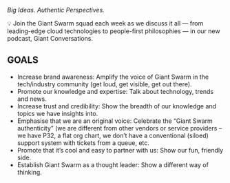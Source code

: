 *Big Ideas. Authentic Perspectives.*

💡 Join the Giant Swarm squad each week as we discuss it all — from leading-edge cloud technologies to people-first philosophies — in our new podcast, Giant Conversations.

## GOALS

* Increase brand awareness: Amplify the voice of Giant Swarm in the tech/industry community (get loud, get visible, get out there).
* Promote our knowledge and expertise: Talk about technology, trends and news.
* Increase trust and credibility: Show the breadth of our knowledge and topics we have insights into.
* Emphasise that we are an original voice: Celebrate the “Giant Swarm authenticity” (we are different from other vendors or service providers – we have P32, a flat org chart, we don’t have a conventional (siloed) support system with tickets from a queue, etc.
* Promote that it’s cool and easy to partner with us: Show our fun, friendly side.
* Establish Giant Swarm as a thought leader: Show a different way of thinking.
